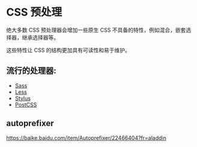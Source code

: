 # CSS 预处理

绝大多数 CSS 预处理器会增加一些原生 CSS 不具备的特性，例如混合，嵌套选择器，继承选择器等。

这些特性让 CSS 的结构更加具有可读性和易于维护。

## 流行的处理器:

- [Sass](http://sass-lang.com/)
- [Less](http://lesscss.org/)
- [Stylus](http://stylus-lang.com/)
- [PostCSS](http://postcss.org/)

## autoprefixer

https://baike.baidu.com/item/Autoprefixer/22466404?fr=aladdin
